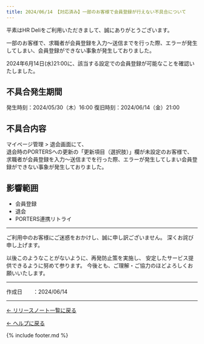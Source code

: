 ```yaml
---
title: 2024/06/14 【対応済み】一部のお客様で会員登録が行えない不具合について
---
```



平素はHR Deliをご利用いただきまして、誠にありがとうございます。

一部のお客様で、求職者が会員登録を入力～送信までを行った際、エラーが発生してしまい、会員登録ができない事象が発生しておりました。

2024年6月14日(水)21:00に、該当する設定での会員登録が可能なことを確認いたしました。

## 不具合発生期間
発生時刻：2024/05/30（木）16:00
復旧時刻：2024/06/14（金）21:00

## 不具合内容
マイページ管理 > 退会画面にて、<br>
退会時のPORTERSへの更新の「更新項目（選択肢）」欄が未設定のお客様で、<br>
求職者が会員登録を入力～送信までを行った際、エラーが発生してしまい会員登録ができない事象が発生しておりました。

## 影響範囲
* 会員登録
* 退会
* PORTERS連携リトライ

-----------------------------------------------

ご利用中のお客様にご迷惑をおかけし、誠に申し訳ございません。
深くお詫び申し上げます。

以後このようなことがないように、再発防止策を実施し、
安定したサービス提供できるように努めて参ります。
今後とも、ご理解・ご協力のほどよろしくお願いいたします。

-------------

<p>作成日　　：2024/06/14</p>

-------------

[← リリースノート一覧に戻る](https://e2info.github.io/hrdeli-docs/release-notes/archive)<br>

[← ヘルプに戻る](https://e2info.github.io/hrdeli-docs/)<br>

{% include footer.md %}